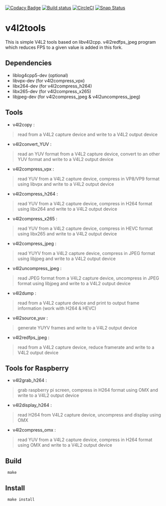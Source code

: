 [![Codacy Badge](https://api.codacy.com/project/badge/Grade/0c2b3215b77a4a6f82d977986bca7842)](https://www.codacy.com/app/michelpromonet_2643/v4l2tools?utm_source=github.com&utm_medium=referral&utm_content=mpromonet/v4l2tools&utm_campaign=badger)
[![Build status](https://travis-ci.org/mpromonet/v4l2tools.png)](https://travis-ci.org/mpromonet/v4l2tools)
[![CircleCI](https://circleci.com/gh/mpromonet/v4l2tools.svg?style=shield)](https://circleci.com/gh/mpromonet/v4l2tools)
[![Snap Status](https://build.snapcraft.io/badge/mpromonet/v4l2tools.svg)](https://build.snapcraft.io/user/mpromonet/v4l2tools)


v4l2tools
====================

This is simple V4L2 tools based on libv4l2cpp.
v4l2redfps_jpeg program which reduces FPS to a given value is added in this fork.

Dependencies
------------
 - liblog4cpp5-dev (optional)
 - libvpx-dev      (for v4l2compress_vpx)
 - libx264-dev     (for v4l2compress_h264)
 - libx265-dev     (for v4l2compress_x265)
 - libjpeg-dev     (for v4l2compress_jpeg & v4l2uncompress_jpeg)
 
Tools
-------

 - v4l2copy          : 

>	read from a V4L2 capture device and write to a V4L2 output device

 - v4l2convert_YUV          : 

>	read an YUV format from a V4L2 capture device, convert to an other YUV format and write to a V4L2 output device

 - v4l2compress_vpx  : 

>	read YUV from a V4L2 capture device, compress in VP8/VP9 format using libvpx and write to a V4L2 output device

 - v4l2compress_h264 : 

>	read YUV from a V4L2 capture device, compress in H264 format using libx264 and write to a V4L2 output device

 - v4l2compress_x265 : 

>	read YUV from a V4L2 capture device, compress in HEVC format using libx265 and write to a V4L2 output device

 - v4l2compress_jpeg : 

>	read YUYV from a V4L2 capture device, compress in JPEG format using libjpeg and write to a V4L2 output device

 - v4l2uncompress_jpeg : 

>	read JPEG format from a V4L2 capture device, uncompress in JPEG format using libjpeg and write to a V4L2 output device

 - v4l2dump          : 

>	read from a V4L2 capture device and print to output frame information (work with H264 & HEVC)

 - v4l2source_yuv :
 
>	generate YUYV frames and write to a V4L2 output device

- v4l2redfps_jpeg :
 
>	read from a V4L2 capture device, reduce framerate and write to a V4L2 output device

Tools for Raspberry
-------------------

 - v4l2grab_h264     : 

>	grab raspberry pi screen, compress in H264 format using OMX and write to a V4L2 output device

 - v4l2display_h264     : 

>	read H264 from V4L2 capture device, uncompress and display using OMX

 - v4l2compress_omx : 

>	read YUV from a V4L2 capture device, compress in H264 format using OMX and write to a V4L2 output device

Build
-----

     make

Install
-------

     make install

